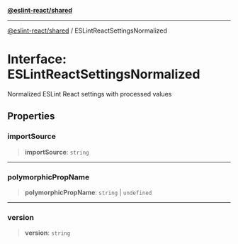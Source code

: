 [**@eslint-react/shared**](../README.md)

***

[@eslint-react/shared](../README.md) / ESLintReactSettingsNormalized

# Interface: ESLintReactSettingsNormalized

Normalized ESLint React settings with processed values

## Properties

### importSource

> **importSource**: `string`

***

### polymorphicPropName

> **polymorphicPropName**: `string` \| `undefined`

***

### version

> **version**: `string`
